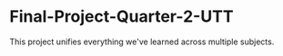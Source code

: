 # Final-Project-Quarter-2-UTT
This project unifies everything we've learned across multiple subjects.

